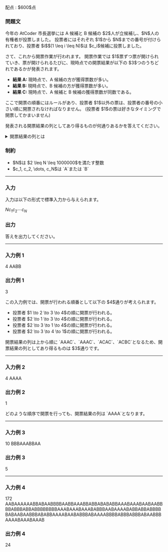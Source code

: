 
<div>

<span>

<span>

<p>
配点 : $600$点
</p>

<div>

<section>

### **問題文**

<p>
今年の AtCoder 市長選挙には A 候補と B 候補の $2$人が立候補し、$N$人の有権者が投票しました。
投票者にはそれぞれ $1$から $N$までの番号が付けられており、投票者 $i$$(1 \leq i \leq N)$は $c_i$候補に投票しました。
</p>

<p>
さて、これから開票作業が行われます。
開票作業では $1$票ずつ票が開けられていき、票が開けられるたびに、現時点での開票結果が以下の $3$つのうちどれであるかが発表されます。
</p>

<ul>

<li>

<strong>
結果 A:
</strong>
現時点で、A 候補の方が獲得票数が多い。
</li>

<li>

<strong>
結果 B:
</strong>
現時点で、B 候補の方が獲得票数が多い。
</li>

<li>

<strong>
結果 C:
</strong>
現時点で、A 候補と B 候補の獲得票数が同数である。
</li>

</ul>

<p>
ここで開票の順番にはルールがあり、投票者 $1$以外の票は、投票者の番号の小さい順に開票されなければなりません。
(投票者 $1$の票は好きなタイミングで開票してかまいません)
</p>

<p>
発表される開票結果の列としてあり得るものが何通りあるかを答えてください。
</p>

<details>

<summary>
開票結果の列とは
</summary>
$i$票目 $(1 \leq i \leq N)$が開けられたタイミングで報告された結果を $s_i$(`A`, `B`, `C`のいずれか) とするとき，文字列 $s_1 s_2 \dots s_N$のことを指します。
</details>

<p>



</p>

</section>

</div>

<div>

<section>

### **制約**

<ul>

<li>
$N$は $2 \leq N \leq 1000000$を満たす整数
</li>

<li>
$c_1, c_2, \dots, c_N$は `A`または `B`
</li>

</ul>

</section>

</div>

---

<div>

<div>

<section>

### **入力**

<p>
入力は以下の形式で標準入力から与えられます。  
</p>

<div>

$N$$c_1 c_2 \cdots c_N$
</div>

</section>

</div>

<div>

<section>

### **出力**

<p>
答えを出力してください。
</p>

</section>

</div>

</div>

---

<div>

<section>

### **入力例 1**

<div>

4
AABB

</div>

</section>

</div>

<div>

<section>

### **出力例 1**

<div>

3

</div>

<p>
この入力例では、開票が行われる順番として以下の $4$通りが考えられます。
</p>

<ul>

<li>
投票者 $1 \to 2 \to 3 \to 4$の順に開票が行われる。
</li>

<li>
投票者 $2 \to 1 \to 3 \to 4$の順に開票が行われる。
</li>

<li>
投票者 $2 \to 3 \to 1 \to 4$の順に開票が行われる。
</li>

<li>
投票者 $2 \to 3 \to 4 \to 1$の順に開票が行われる。
</li>

</ul>

<p>
開票結果の列は上から順に `AAAC`、`AAAC`、`ACAC`、`ACBC`となるため、開票結果の列としてあり得るものは $3$通りです。
</p>

</section>

</div>

---

<div>

<section>

### **入力例 2**

<div>

4
AAAA

</div>

</section>

</div>

<div>

<section>

### **出力例 2**

<div>

1

</div>

<p>
どのような順序で開票を行っても、開票結果の列は `AAAA`となります。
</p>

</section>

</div>

---

<div>

<section>

### **入力例 3**

<div>

10
BBBAAABBAA

</div>

</section>

</div>

<div>

<section>

### **出力例 3**

<div>

5

</div>

</section>

</div>

---

<div>

<section>

### **入力例 4**

<div>

172
AABAAAAAABBABAABBBBAABBAAABBABBABABABBAAABAAABAABAABBBBABBBABBABBBBBBBBAAABAAABAAABABBBAABAAAABABBABBABBBBBABAABAABBBABABBAAAABAABABBBABAAAABBBBABBBABBBABAABBBAAAABAAABAAAB

</div>

</section>

</div>

<div>

<section>

### **出力例 4**

<div>

24

</div>

</section>

</div>

</span>

</span>

</div>
